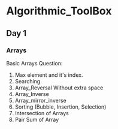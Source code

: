 # Algorithmic_ToolBox

## Day 1

### Arrays

Basic Arrays Question:
1. Max element and it's index.
2. Searching
3. Array_Reversal Without extra space
4. Array_Inverse
5. Array_mirror_inverse
6. Sorting (Bubble, Insertion, Selection)
7. Intersection of Arrays
8. Pair Sum of Array
